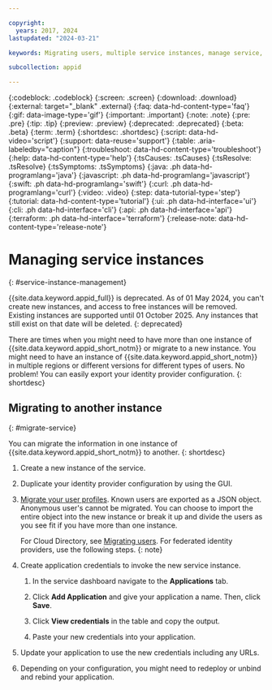 ```yaml
---

copyright:
  years: 2017, 2024
lastupdated: "2024-03-21"

keywords: Migrating users, multiple service instances, manage service, access, configuration, duplicate, export, app security, identity

subcollection: appid

---
```


{:codeblock: .codeblock}
{:screen: .screen}
{:download: .download}
{:external: target="_blank" .external}
{:faq: data-hd-content-type='faq'}
{:gif: data-image-type='gif'}
{:important: .important}
{:note: .note}
{:pre: .pre}
{:tip: .tip}
{:preview: .preview}
{:deprecated: .deprecated}
{:beta: .beta}
{:term: .term}
{:shortdesc: .shortdesc}
{:script: data-hd-video='script'}
{:support: data-reuse='support'}
{:table: .aria-labeledby="caption"}
{:troubleshoot: data-hd-content-type='troubleshoot'}
{:help: data-hd-content-type='help'}
{:tsCauses: .tsCauses}
{:tsResolve: .tsResolve}
{:tsSymptoms: .tsSymptoms}
{:java: .ph data-hd-programlang='java'}
{:javascript: .ph data-hd-programlang='javascript'}
{:swift: .ph data-hd-programlang='swift'}
{:curl: .ph data-hd-programlang='curl'}
{:video: .video}
{:step: data-tutorial-type='step'}
{:tutorial: data-hd-content-type='tutorial'}
{:ui: .ph data-hd-interface='ui'}
{:cli: .ph data-hd-interface='cli'}
{:api: .ph data-hd-interface='api'}
{:terraform: .ph data-hd-interface='terraform'}
{:release-note: data-hd-content-type='release-note'}


# Managing service instances
{: #service-instance-management}

{{site.data.keyword.appid_full}} is deprecated. As of 01 May 2024, you can't create new instances, and access to free instances will be removed. Existing instances are supported until 01 October 2025. Any instances that still exist on that date will be deleted. {: deprecated}

There are times when you might need to have more than one instance of {{site.data.keyword.appid_short_notm}} or migrate to a new instance. You might need to have an instance of {{site.data.keyword.appid_short_notm}} in multiple regions or different versions for different types of users. No problem! You can easily export your identity provider configuration. 
{: shortdesc}

## Migrating to another instance
{: #migrate-service}

You can migrate the information in one instance of {{site.data.keyword.appid_short_notm}} to another.
{: shortdesc}

1. Create a new instance of the service.

2. Duplicate your identity provider configuration by using the GUI.

3. [Migrate your user profiles](/docs/appid?topic=appid-user-admin). Known users are exported as a JSON object. Anonymous user's cannot be migrated. You can choose to import the entire object into the new instance or break it up and divide the users as you see fit if you have more than one instance.

   For Cloud Directory, see [Migrating users](/docs/appid?topic=appid-cd-users#user-migration). For federated identity providers, use the following steps.
   {: note}

4. Create application credentials to invoke the new service instance.

   1. In the service dashboard navigate to the **Applications** tab.

   2. Click **Add Application** and give your application a name. Then, click **Save**.

   3. Click **View credentials** in the table and copy the output.

   4. Paste your new credentials into your application.

5. Update your application to use the new credentials including any URLs. 

6. Depending on your configuration, you might need to redeploy or unbind and rebind your application.



